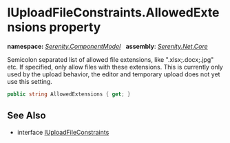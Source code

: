 # IUploadFileConstraints.AllowedExtensions property
**namespace:** *[Serenity.ComponentModel](../../README.md#serenity.componentmodel-namespace)*   **assembly**: *[Serenity.Net.Core](../../README.md)*

Semicolon separated list of allowed file extensions, like ".xlsx;.docx;.jpg" etc. If specified, only allow files with these extensions. This is currently only used by the upload behavior, the editor and temporary upload does not yet use this setting.

```csharp
public string AllowedExtensions { get; }
```

## See Also

* interface [IUploadFileConstraints](../IUploadFileConstraints.md)